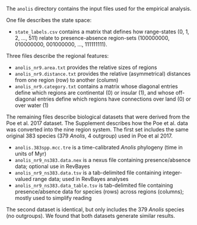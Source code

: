 The `anolis` directory contains the input files used for the empirical analysis.

One file describes the state space:
- `state_labels.csv` contains a matrix that defines how range-states (0, 1, 2, ..., 511) relate to presence-absence region-sets (100000000, 010000000, 001000000, ..., 111111111).

Three files describe the regional features:
- `anolis_nr9.area.txt` provides the relative sizes of regions
- `anolis_nr9.distance.txt` provides the relative (asymmetrical) distances from one region (row) to another (column)
- `anolis_nr9.category.txt` contains a matrix whose diagonal entries define which regions are continental (0) or insular (1), and whose off-diagonal entries define which regions have connections over land (0) or over water (1)

The remaining files describe biological datasets that were derived from the Poe et al. 2017 dataset. The Supplement describes how the Poe et al. data was converted into the nine region system. The first set includes the same original 383 species (379 *Anolis*, 4 outgroup) used in Poe et al 2017.
- `anolis.383spp.mcc.tre` is a time-calibrated *Anolis* phylogeny (time in units of Myr)
- `anolis_nr9_ns383.data.nex` is a nexus file containing presence/absence data; optional use in RevBayes
- `anolis_nr9_ns383.data.tsv` is a tab-delimited file containing integer-valued range data; used in RevBayes analyses
- `anolis_nr9_ns383.data_table.tsv` is tab-delimited file containing presence/absence data for species (rows) across regions (columns); mostly used to simplify reading

The second dataset is identical, but only includes the 379 *Anolis* species (no outgroups). We found that both datasets generate similar results.
